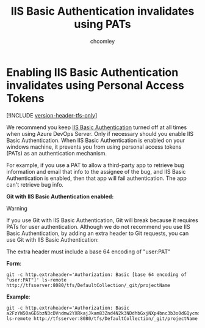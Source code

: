 ﻿---
title: IIS Basic Authentication invalidates using PATs
description: Enabling IIS Basic Authentication invalidates using Personal Access Tokens
ms.assetid: 173198c4-9b65-4c4a-a8f1-931b6b6c295a
ms.technology: devops-ecosystem
ms.topic: conceptual
monikerRange: '>= tfs-2013'
ms.author: chcomley
author: chcomley
ms.date: 04/22/2019
---

# Enabling IIS Basic Authentication invalidates using Personal Access Tokens

[!INCLUDE [version-header-tfs-only](../../../includes/version-header-tfs-only.md)]

We recommend you keep [IIS Basic Authentication](/iis/configuration/system.webserver/security/authentication/basicauthentication) turned
off at all times when using Azure DevOps Server. Only if necessary should you enable IIS Basic Authentication. When IIS
Basic Authentication is enabled on your windows machine, it prevents you from using personal access tokens (PATs) as an
authentication mechanism.

For example, if you use a PAT to allow a third-party app to retrieve bug information and email that info to the
assignee of the bug, and IIS Basic Authentication is enabled, then that app will fail authentication. The app
can't retrieve bug info.

**Git with IIS Basic Authentication enabled:**

> [!WARNING]
> If you use Git with IIS Basic Authentication, Git will break because it requires PATs for user
> authentication. Although we do not recommend you use IIS Basic Authentication, by adding an extra header to Git
> requests, you can use Git with IIS Basic Authentication:

The extra header must include a base 64 encoding of "user:PAT"

**Form**:

```
git -c http.extraheader='Authorization: Basic [base 64 encoding of "user:PAT"]' ls-remote http://tfsserver:8080/tfs/DefaultCollection/_git/projectName
```

**Example**:

```
git -c http.extraheader='Authorization: Basic a2FzYW50aGE6bzN3cDVndmw2YXRkajJkam83Znd4N2k3NDdhbGxjNXp4bnc3b3o0dGQycmd3d2M1eTdjYQ==' ls-remote http://tfsserver:8080/tfs/DefaultCollection/_git/projectName
```
